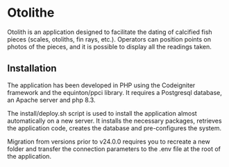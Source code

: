 # Otolithe

Otolith is an application designed to facilitate the dating of calcified fish pieces (scales, otoliths, fin rays, etc.). Operators can position points on photos of the pieces, and it is possible to display all the readings taken.

## Installation

The application has been developed in PHP using the Codeigniter framework and the equinton/ppci library. It requires a Postgresql database, an Apache server and php 8.3.

The install/deploy.sh script is used to install the application almost automatically on a new server. It installs the necessary packages, retrieves the application code, creates the database and pre-configures the system.

Migration from versions prior to v24.0.0 requires you to recreate a new folder and transfer the connection parameters to the .env file at the root of the application.
